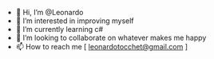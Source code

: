 - 👋 Hi, I’m @Leonardo 
- 👀 I’m interested in improving myself
- 🌱 I’m currently learning c#
- 💞️ I’m looking to collaborate on whatever makes me happy
- 📫 How to reach me [ leonardotocchet@gmail.com ]

<!---
Yawn0/Yawn0 is a ✨ special ✨ repository because its `README.md` (this file) appears on your GitHub profile.
You can click the Preview link to take a look at your changes.
--->
